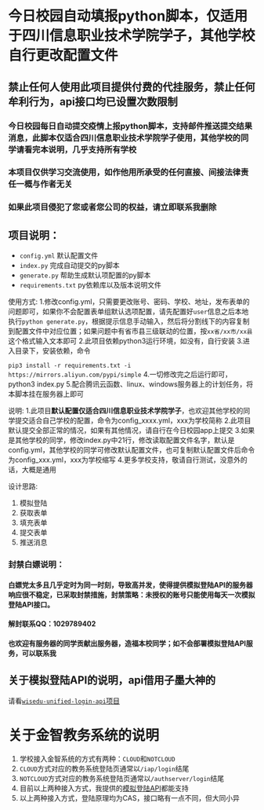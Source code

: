 # 今日校园自动填报python脚本，仅适用于四川信息职业技术学院学子，其他学校自行更改配置文件

##  禁止任何人使用此项目提供付费的代挂服务，禁止任何牟利行为，api接口均已设置次数限制

### 今日校园每日自动提交疫情上报python脚本，支持邮件推送提交结果消息，此脚本仅适合四川信息职业技术学院学子使用，其他学校的同学请看完本说明，几乎支持所有学校

### 本项目仅供学习交流使用，如作他用所承受的任何直接、间接法律责任一概与作者无关

### 如果此项目侵犯了您或者您公司的权益，请立即联系我删除

## 项目说明：

- `config.yml` 默认配置文件
- `index.py` 完成自动提交的py脚本
- `generate.py` 帮助生成默认项配置的py脚本
- `requirements.txt` py依赖库以及版本说明文件

使用方式:
1.修改config.yml，只需要更改账号、密码、学校、地址，发布表单的问题即可，如果你不会配置表单组默认选项配置，请先配置好`user`信息之后本地执行`python generate.py`，根据提示信息手动输入，然后将分割线下的内容复制到配置文件中对应位置；如果问题中有省市县三级联动的位置，按`xx省/xx市/xx县`这个格式输入文本即可
2.此项目依赖python3运行环境，如没有，自行安装
3.进入目录下，安装依赖，命令

`pip3 install -r requirements.txt -i https://mirrors.aliyun.com/pypi/simple`
4.一切修改完之后运行即可，python3 index.py
5.配合腾讯云函数、linux、windows服务器上的计划任务，将本脚本挂在服务器上即可

说明:
1.此项目**默认配置仅适合四川信息职业技术学院学子**，也欢迎其他学校的同学提交适合自己学校的配置，命令为config_xxxx.yml，xxx为学校简称
2.此项目默认提交全部正常的情况，如果有其他情况，请自行在今日校园app上提交
3.如果是其他学校的同学，修改index.py中21行，修改读取配置文件名字，默认是config.yml，其他学校的同学可修改默认配置文件，也可复制默认配置文件后命令为config_xxx.yml，xxx为学校缩写
4.更多学校支持，敬请自行测试，没意外的话，大概是通用


设计思路:
1. 模拟登陆
2. 获取表单
3. 填充表单
4. 提交表单
5. 推送消息

### 封禁白嫖说明：

#### 白嫖党太多且几乎定时为同一时刻，导致高并发，使得提供模拟登陆API的服务器响应很不稳定，已采取封禁措施，封禁策略：未授权的账号只能使用每天一次模拟登陆API接口。

#### 解封联系QQ：1029789402

#### 也欢迎有服务器的同学贡献出服务器，造福本校同学；如不会部署模拟登陆API服务，可以联系我

## 关于模拟登陆API的说明，api借用子墨大神的

请看[`wisedu-unified-login-api`项目](https://github.com/ZimoLoveShuang/wisedu-unified-login-api.git)

# 关于金智教务系统的说明

1. 学校接入金智系统的方式有两种：`CLOUD`和`NOTCLOUD`
2. `CLOUD`方式对应的教务系统登陆页通常以`/iap/login`结尾
3. `NOTCLOUD`方式对应的教务系统登陆页通常以`/authserver/login`结尾
4. 目前以上两种接入方式，我提供的[模拟登陆API](https://github.com/ZimoLoveShuang/wisedu-unified-login-api.git)都能支持
5. 以上两种接入方式，登陆原理均为CAS，接口略有一点不同，但大同小异

